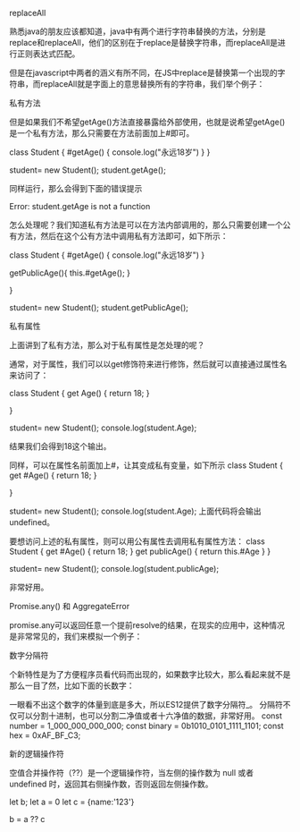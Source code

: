 <!-- https://www.cnblogs.com/flydean/p/15319158.html -->

replaceAll

熟悉java的朋友应该都知道，java中有两个进行字符串替换的方法，分别是replace和replaceAll，他们的区别在于replace是替换字符串，而replaceAll是进行正则表达式匹配。

但是在javascript中两者的涵义有所不同，在JS中replace是替换第一个出现的字符串，而replaceAll就是字面上的意思替换所有的字符串，我们举个例子：

私有方法

但是如果我们不希望getAge()方法直接暴露给外部使用，也就是说希望getAge()是一个私有方法，那么只需要在方法前面加上#即可。

class Student {
  #getAge() {
    console.log("永远18岁")
  }
}

student= new Student();
student.getAge();

同样运行，那么会得到下面的错误提示

Error: student.getAge is not a function

怎么处理呢？我们知道私有方法是可以在方法内部调用的，那么只需要创建一个公有方法，然后在这个公有方法中调用私有方法即可，如下所示：

class Student {
  #getAge() {
    console.log("永远18岁")
  }
  
  getPublicAge(){
    this.#getAge();
  }
 
}

student= new Student();
student.getPublicAge();

私有属性

上面讲到了私有方法，那么对于私有属性是怎处理的呢？

通常，对于属性，我们可以以get修饰符来进行修饰，然后就可以直接通过属性名来访问了：

class Student {
  get Age() {
    return 18;
  }
 
}

student= new Student();
console.log(student.Age);

结果我们会得到18这个输出。

同样，可以在属性名前面加上#，让其变成私有变量，如下所示
class Student {
  get #Age() {
    return 18;
  }
 
}

student= new Student();
console.log(student.Age);
上面代码将会输出undefined。

要想访问上述的私有属性，则可以用公有属性去调用私有属性方法：
class Student {
  get #Age() {
    return 18;
  }
   get publicAge() {
    return this.#Age
  }
}

student= new Student();
console.log(student.publicAge);

非常好用。

Promise.any() 和 AggregateError

promise.any可以返回任意一个提前resolve的结果，在现实的应用中，这种情况是非常常见的，我们来模拟一个例子：

数字分隔符

个新特性是为了方便程序员看代码而出现的，如果数字比较大，那么看起来就不是那么一目了然，比如下面的长数字：

一眼看不出这个数字的体量到底是多大，所以ES12提供了数字分隔符_。
分隔符不仅可以分割十进制，也可以分割二净值或者十六净值的数据，非常好用。
const number = 1_000_000_000_000;
const binary = 0b1010_0101_1111_1101;
const hex = 0xAF_BF_C3;

新的逻辑操作符

空值合并操作符（??）是一个逻辑操作符，当左侧的操作数为 null 或者 undefined 时，返回其右侧操作数，否则返回左侧操作数。



let b;
let a = 0
let c = {name:'123'}

b = a ?? c